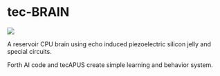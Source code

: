 # tec-BRAIN

![](https://github.com/SteveJustin1963/tec-BRAIN/blob/master/pics/jelly-brain.png)

A reservoir CPU brain using echo induced piezoelectric silicon jelly and special circuits. 

Forth AI code and tecAPUS create simple learning and behavior system.
